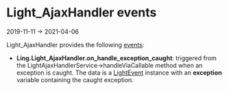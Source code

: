 Light_AjaxHandler events
===============
2019-11-11 -> 2021-04-06




Light_AjaxHandler provides the following [events](https://github.com/lingtalfi/Light/blob/master/personal/mydoc/pages/events.md):


- **Ling.Light_AjaxHandler.on_handle_exception_caught**: triggered from the LightAjaxHandlerService->handleViaCallable method
        when an exception is caught.
        The data is a [LightEvent](https://github.com/lingtalfi/Light/blob/master/doc/api/Ling/Light/Events/LightEvent.md) instance with an **exception** variable containing the caught exception. 